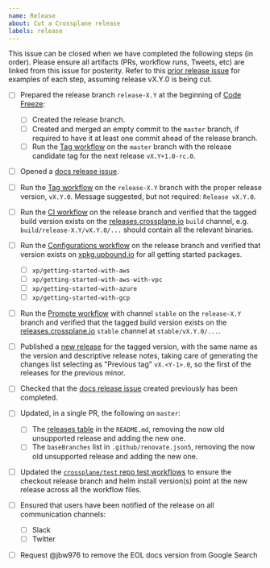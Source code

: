 ```yaml
---
name: Release
about: Cut a Crossplane release
labels: release
---
```


<!--
Issue title should be in the following format:

    Cut vX.Y.0 Release on DATE

For example:

    Cut v1.3.0 on June 29, 2021.

Please assign the release manager to the issue.
-->

This issue can be closed when we have completed the following steps (in order).
Please ensure all artifacts (PRs, workflow runs, Tweets, etc) are linked from
this issue for posterity. Refer to this [prior release issue][release-1.11.0] for
examples of each step, assuming release vX.Y.0 is being cut.

- [ ] Prepared the release branch `release-X.Y` at the beginning of [Code Freeze]:
  - [ ] Created the release branch.
  - [ ] Created and merged an empty commit to the `master` branch, if required to have it at least one commit ahead of the release branch.
  - [ ] Run the [Tag workflow][tag-workflow] on the `master` branch with the release candidate tag for the next release `vX.Y+1.0-rc.0`.
- [ ] Opened a [docs release issue].
- [ ] Run the [Tag workflow][tag-workflow] on the `release-X.Y` branch with the proper release version, `vX.Y.0`. Message suggested, but not required: `Release vX.Y.0`.
- [ ] Run the [CI workflow][ci-workflow] on the release branch and verified that the tagged build version exists on the [releases.crossplane.io] `build` channel, e.g. `build/release-X.Y/vX.Y.0/...` should contain all the relevant binaries.
- [ ] Run the [Configurations workflow][configurations-workflow] on the release branch and verified  that version exists on [xpkg.upbound.io] for all getting started packages.
  - [ ] `xp/getting-started-with-aws`
  - [ ] `xp/getting-started-with-aws-with-vpc`
  - [ ] `xp/getting-started-with-azure`
  - [ ] `xp/getting-started-with-gcp`
- [ ] Run the [Promote workflow][promote-workflow] with channel `stable` on the `release-X.Y` branch and verified that the tagged build version exists on the [releases.crossplane.io] `stable` channel at `stable/vX.Y.0/...`.
- [ ] Published a [new release] for the tagged version, with the same name as the version and descriptive release notes, taking care of generating the changes list selecting as "Previous tag" `vX.<Y-1>.0`, so the first of the releases for the previous minor.
- [ ] Checked that the [docs release issue] created previously has been completed.
- [ ] Updated, in a single PR, the following on `master`:
  - [ ] The [releases table] in the `README.md`, removing the now old unsupported release and adding the new one.
  - [ ] The `baseBranches` list in `.github/renovate.json5`, removing the now old unsupported release and adding the new one.
- [ ] Updated the [`crossplane/test` repo test workflows][crossplane-test-workflows] to ensure the checkout release branch and helm install version(s) point at the new release across all the workflow files.
- [ ] Ensured that users have been notified of the release on all communication channels:
  - [ ] Slack
  - [ ] Twitter
- [ ] Request @jbw976 to remove the EOL docs version from Google Search


<!-- Named Links -->
[Code Freeze]: https://docs.crossplane.io/knowledge-base/guides/release-cycle/#code-freeze
[ci-workflow]: https://github.com/crossplane/crossplane/actions/workflows/ci.yml
[configurations-workflow]: https://github.com/crossplane/crossplane/actions/workflows/configurations.yml
[crossplane-test-workflows]: https://github.com/crossplane/test/tree/master/.github/workflows
[docs release issue]: https://github.com/crossplane/docs/issues/new?assignees=&labels=release&template=new_release.md&title=Release+Crossplane+version...+
[new release]: https://github.com/crossplane/crossplane/releases/new
[promote-workflow]: https://github.com/crossplane/crossplane/actions/workflows/promote.yml
[release-1.11.0]: https://github.com/crossplane/crossplane/issues/3600
[releases table]: https://github.com/crossplane/crossplane#releases
[releases.crossplane.io]: https://releases.crossplane.io
[tag-workflow]: https://github.com/crossplane/crossplane/actions/workflows/tag.yml
[xpkg.upbound.io]: https://marketplace.upbound.io/configurations?query=getting-started
